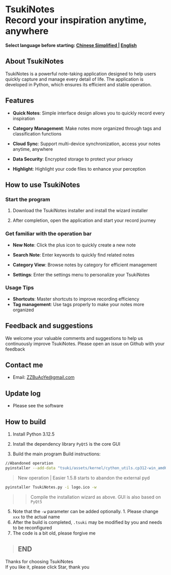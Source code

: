 # **TsukiNotes **<br>** Record your inspiration anytime, anywhere**

**Select language before starting: [Chinese Simplified ](README_CN.md) | [English](README.md)**
## About TsukiNotes

TsukiNotes is a powerful note-taking application designed to help users quickly capture and manage every detail of life. The application is developed in Python, which ensures its efficient and stable operation.

## Features

- **Quick Notes**: Simple interface design allows you to quickly record every inspiration

- **Category Management**: Make notes more organized through tags and classification functions

- **Cloud Sync**: Support multi-device synchronization, access your notes anytime, anywhere

- **Data Security**: Encrypted storage to protect your privacy

- **Highlight**: Highlight your code files to enhance your perception

## How to use TsukiNotes

### Start the program

1. Download the TsukiNotes installer and install the wizard installer

2. After completion, open the application and start your record journey

### Get familiar with the operation bar

- **New Note**: Click the plus icon to quickly create a new note

- **Search Note**: Enter keywords to quickly find related notes

- **Category View**: Browse notes by category for efficient management

- **Settings**: Enter the settings menu to personalize your TsukiNotes

### Usage Tips

- **Shortcuts**: Master shortcuts to improve recording efficiency
- **Tag management**: Use tags properly to make your notes more organized

## Feedback and suggestions

We welcome your valuable comments and suggestions to help us continuously improve TsukiNotes. Please open an issue on Github with your feedback

## Contact me

- Email: [ZZBuAoYe@gmail.com](https://mail.google.com/mail/u/0/#inbox?compose=new)

## Update log

- Please see the software

## How to build

1. Install Python 3.12.5

2. Install the dependency library `PyQt5` is the core GUI

4. Build the main program
Build instructions:
```bash
//Abandoned operation
pyinstaller --add-data "tsuki/assets/kernel/cython_utils.cp312-win_amd64.pyd;tsuki/assets/kernel" xxx.py -i xxx.ico -w
```
> New operation | Easier 1.5.8 starts to abandon the external pyd
```bash
pyinstaller TsukiNotes.py -i logo.ico -w
```
>> Compile the installation wizard as above. GUI is also based on `PyQt5`
5. Note that the `-w` parameter can be added optionally. 1. Please change `xxx` to the actual name
6. After the build is completed, `.tsuki` may be modified by you and needs to be reconfigured
7. The code is a bit old, please forgive me

> ## **END**

Thanks for choosing TsukiNotes<br>
If you like it, please click Star, thank you
